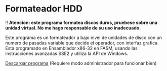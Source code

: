 # Formateador HDD

:bangbang: **Atencion: este programa formatea discos duros, pruebese sobre una unidad virtual. No me hago responsable de su uso inadecuado.**

Este programa es un formateador a bajo nivel de unidades de disco con un numero de pasadas variable que decide el operador, con interfaz grafica. Esta programado en Ensamblador x86-32 en FASM, usando las instrucciones avanzadas SSE2 y utiliza la API de Windows.

[Descargar programa](raw/master/Main.exe) (Requiere modo administrador para funcionar bien)